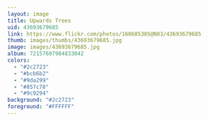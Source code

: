 ```yaml
---
layout: image
title: Upwards Trees
uid: 43693679685
link: https://www.flickr.com/photos/160685305@N03/43693679685
thumb: images/thumbs/43693679685.jpg
image: images/43693679685.jpg
album: 72157697984833042
colors: 
  - "#2c2723"
  - "#bcb6b2"
  - "#9da299"
  - "#857c78"
  - "#9c9294"
background: "#2c2723"
foreground: "#FFFFFF"
---
```


